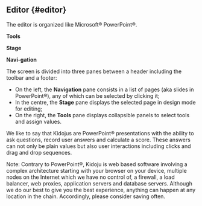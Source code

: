 ## Editor {#editor}

The editor is organized like Microsoft® PowerPoint®.

**Tools**

**Stage**

**Navi-gation**

The screen is divided into three panes between a header including the toolbar and a footer:

*   On the left, the **Navigation** pane consists in a list of pages (aka slides in PowerPoint®), any of which can be selected by clicking it;
*   In the centre, the **Stage** pane displays the selected page in design mode for editing;
*   On the right, the **Tools** pane displays collapsible panels to select tools and assign values.

We like to say that Kidojus are PowerPoint® presentations with the ability to ask questions, record user answers and calculate a score. These answers can not only be plain values but also user interactions including clicks and drag and drop sequences.

Note: Contrary to PowerPoint®, Kidoju is web based software involving a complex architecture starting with your browser on your device, multiple nodes on the Internet which we have no control of, a firewall, a load balancer, web proxies, application servers and database servers. Although we do our best to give you the best experience, anything can happen at any location in the chain. Accordingly, please consider saving often.